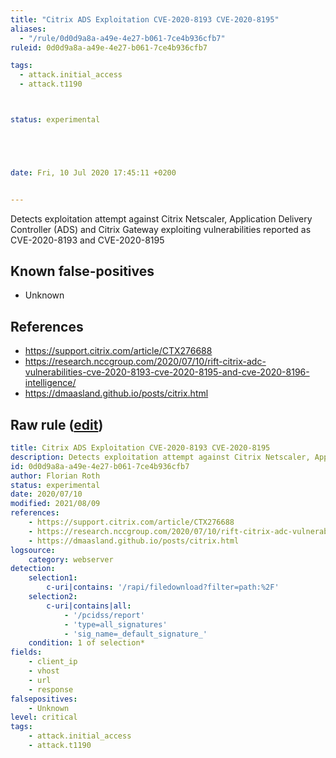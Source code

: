 ```yaml
---
title: "Citrix ADS Exploitation CVE-2020-8193 CVE-2020-8195"
aliases:
  - "/rule/0d0d9a8a-a49e-4e27-b061-7ce4b936cfb7"
ruleid: 0d0d9a8a-a49e-4e27-b061-7ce4b936cfb7

tags:
  - attack.initial_access
  - attack.t1190



status: experimental





date: Fri, 10 Jul 2020 17:45:11 +0200


---
```


Detects exploitation attempt against Citrix Netscaler, Application Delivery Controller (ADS) and Citrix Gateway exploiting vulnerabilities reported as CVE-2020-8193 and CVE-2020-8195

<!--more-->


## Known false-positives

* Unknown



## References

* https://support.citrix.com/article/CTX276688
* https://research.nccgroup.com/2020/07/10/rift-citrix-adc-vulnerabilities-cve-2020-8193-cve-2020-8195-and-cve-2020-8196-intelligence/
* https://dmaasland.github.io/posts/citrix.html


## Raw rule ([edit](https://github.com/SigmaHQ/sigma/edit/master/rules/web/web_citrix_cve_2020_8193_8195_exploit.yml))
```yaml
title: Citrix ADS Exploitation CVE-2020-8193 CVE-2020-8195
description: Detects exploitation attempt against Citrix Netscaler, Application Delivery Controller (ADS) and Citrix Gateway exploiting vulnerabilities reported as CVE-2020-8193 and CVE-2020-8195
id: 0d0d9a8a-a49e-4e27-b061-7ce4b936cfb7
author: Florian Roth
status: experimental
date: 2020/07/10
modified: 2021/08/09
references:
    - https://support.citrix.com/article/CTX276688
    - https://research.nccgroup.com/2020/07/10/rift-citrix-adc-vulnerabilities-cve-2020-8193-cve-2020-8195-and-cve-2020-8196-intelligence/
    - https://dmaasland.github.io/posts/citrix.html
logsource:
    category: webserver
detection:
    selection1:
        c-uri|contains: '/rapi/filedownload?filter=path:%2F'
    selection2:
        c-uri|contains|all:
            - '/pcidss/report'
            - 'type=all_signatures'
            - 'sig_name=_default_signature_'
    condition: 1 of selection*
fields:
    - client_ip
    - vhost
    - url
    - response
falsepositives:
    - Unknown
level: critical
tags:
    - attack.initial_access
    - attack.t1190

```
